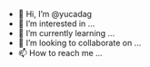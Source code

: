 - 👋 Hi, I’m @yucadag
- 👀 I’m interested in ...
- 🌱 I’m currently learning ...
- 💞️ I’m looking to collaborate on ...
- 📫 How to reach me ...

<!---
yucadag/yucadag is a ✨ special ✨ repository because its `README.md` (this file) appears on your GitHub profile.
You can click the Preview link to take a look at your changes.
--->
